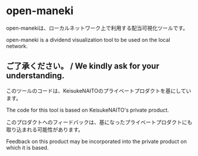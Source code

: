 # open-maneki

open-manekiは、ローカルネットワーク上で利用する配当可視化ツールです。

open-maneki is a dividend visualization tool to be used on the local network.

## ご了承ください。 / We kindly ask for your understanding.

このツールのコードは、KeisukeNAITOのプライベートプロダクトを基にしています。

The code for this tool is based on KeisukeNAITO's private product.

このプロダクトへのフィードバックは、基になったプライベートプロダクトにも取り込まれる可能性があります。

Feedback on this product may be incorporated into the private product on which it is based.

